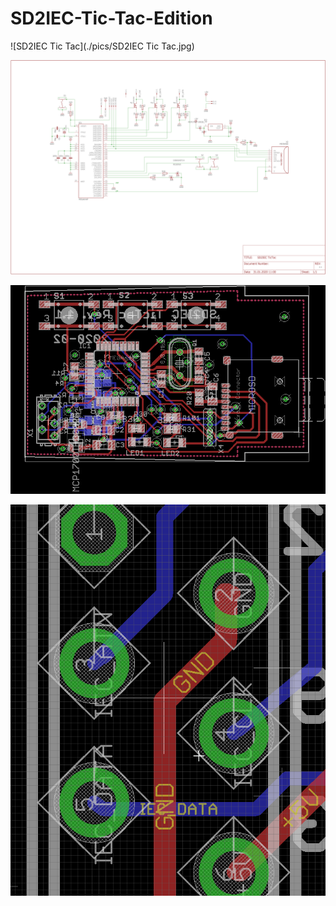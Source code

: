 # SD2IEC-Tic-Tac-Edition



![SD2IEC Tic Tac](./pics/SD2IEC Tic Tac.jpg)

![schematic](./pics/schematic.png)

![board](./pics/board.png)

![connector](./pics/connector.png)